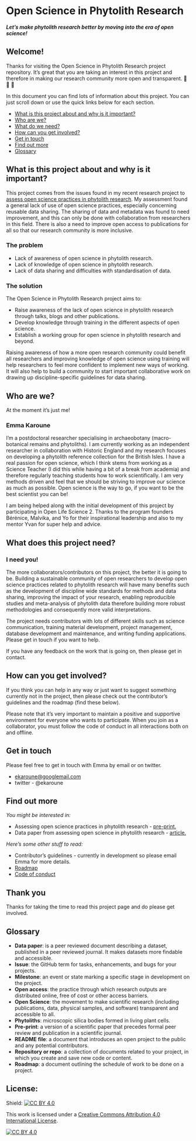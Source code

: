 # Open Science in Phytolith Research
***Let’s make phytolith research better by moving into the era of open science!***

## Welcome! 
Thanks for visiting the Open Science in Phytolith Research project repository. It’s great that you are taking an interest in this project and therefore in making our research community more open and transparent. :leaves: :ear_of_rice: :palm_tree:

In this document you can find lots of information about this project. You can just scroll down or use the quick links below for each section.

* [What is this project about and why is it important?](#what-is-this-project-about-and-why-is-it-important)
* [Who are we?](#who-are-we)
* [What do we need?](#what-do-we-need)
* [How can you get involved?](#how-can-you-get-involved)
* [Get in touch](#get-in-touch)
* [Find out more](#find-out-more)
* [Glossary](#glossary)

## What is this project about and why is it important?
This project comes from the issues found in my recent research project to [assess open science practices in phytolith research](https://osf.io/qp68n/). My assessment found a general lack of use of open science practices, especially concerning reusable data sharing. The sharing of data and metadata was found to need improvement, and this can only be done with collaboration from researchers in this field. There is also a need to improve open access to publications for all so that our research community is more inclusive.

### The problem
* Lack of awareness of open science in phytolith research.
* Lack of knowledge of open science in phytolith research.
* Lack of data sharing and difficulties with standardisation of data.

### The solution
The Open Science in Phytolith Research project aims to:
* Raise awareness of the lack of open science in phytolith research through talks, blogs and other publications.
* Develop knowledge through training in the different aspects of open science.
* Establish a working group for open science in phytolith research and beyond.
 
Raising awareness of how a more open research community could benefit all researchers and improving knowledge of open science using training will help researchers to feel more confident to implement new ways of working. It will also help to build a community to start important collaborative work on drawing up discipline-specific guidelines for data sharing.

## Who are we?
At the moment it’s just me!

### Emma Karoune 
I’m a postdoctoral researcher specialising in archaeobotany (macro-botanical remains and phytoliths). I am currently working as an independent researcher in collaboration with Historic England and my research focuses on developing a phytolith reference collection for the British Isles. I have a real passion for open science, which I think stems from working as a Science Teacher (I did this while having a bit of a break from academia) and therefore regularly teaching students how to work scientifically. I am very methods driven and feel that we should be striving to improve our science as much as possible. Open science is the way to go, if you want to be the best scientist you can be!

I am being helped along with the initial development of this project by participating in Open Life Science 2. Thanks to the program founders Bérénice, Malvika, and Yo for their inspirational leadership and also to my mentor Yvan for super help and advice.  

## What does this project need?

### I need you! 

The more collaborators/contributors on this project, the better it is going to be. Building a sustainable community of open researchers to develop open science practices related to phytolith research will have many benefits such as the development of discipline wide standards for methods and data sharing, improving the impact of your research, enabling reproducible studies and meta-analysis of phytolith data therefore building more robust methodologies and consequently more valid interpretations.

The project needs contributors with lots of different skills such as science communication, training material development, project management, database development and maintenance, and writing funding applications. Please get in touch if you want to help.

If you have any feedback on the work that is going on, then please get in contact.


## How can you get involved?
If you think you can help in any way or just want to suggest something currently not in the project, then please check out the contributor’s guidelines and the roadmap (find these below).

Please note that it’s very important to maintain a positive and supportive environment for everyone who wants to participate. When you join as a collaborator, you must follow the code of conduct in all interactions both on and offline.

## Get in touch
Please feel free to get in touch with Emma by email or on twitter.
* ekaroune@googlemail.com
* twitter - @ekaroune

## Find out more

*You might be interested in:*
* Assessing open science practices in phytolith research - [pre-print.](https://osf.io/fa7q3/)
* Data paper from assessing open science in phytolith research - [article.](http://doi.org/10.5334/joad.67)

*Here’s some other stuff to read:*
* Contributor’s guidelines - currently in development so please email Emma for more details.
* [Roadmap](https://github.com/EKaroune/Open-Science-in-Phytolith-Research/blob/master/Roadmap.md)
* [Code of conduct](https://github.com/EKaroune/Open-Science-in-Phytolith-Research/blob/master/codeofconduct.md)


## Thank you
Thanks for taking the time to read this project page and do please get involved.

## Glossary
* **Data paper**: is a peer reviewed document describing a dataset, published in a peer reviewed journal. It makes datasets more findable and accessible.
* **Issue**: the GitHub term for tasks, enhancements, and bugs for your projects.
* **Milestone**: an event or state marking a specific stage in development on the project.
* **Open access**: the practice through which research outputs are distributed online, free of cost or other access barriers. 
* **Open Science**: the movement to make scientific research (including publications, data, physical samples, and software) transparent and accessible to all.
* **Phytoliths**: microscopic silica bodies formed in living plant cells.
* **Pre-print**: a version of a scientific paper that precedes formal peer review and publication in a scientific journal.
* **README file**: a document that introduces an open project to the public and any potential contributors.
* **Repository or repo**: a collection of documents related to your project, in which you create and save new code or content.
* **Roadmap**: a document outlining the schedule of work to be done on a project.

## License:
Shield: [![CC BY 4.0][cc-by-shield]][cc-by]

This work is licensed under a
[Creative Commons Attribution 4.0 International License][cc-by].

[![CC BY 4.0][cc-by-image]][cc-by]

[cc-by]: http://creativecommons.org/licenses/by/4.0/
[cc-by-image]: https://i.creativecommons.org/l/by/4.0/88x31.png
[cc-by-shield]: https://img.shields.io/badge/License-CC%20BY%204.0-lightgrey.svg
